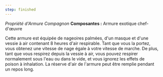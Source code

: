 ```yaml
---
step: finished
---
```

_Propriété d'Armure Compagnon_
__Composantes :__ Armure exotique chef-d'œuvre

Cette armure est équipée de nageoires palmées, d'un masque et d'une vessie à air contenant 8 heures d'air respirable. Tant que vous la portez, vous obtenez une vitesse de nage égale à votre vitesse de marche. De plus, tant que vous respirez depuis la vessie à air, vous pouvez respirer normalement sous l'eau ou dans le vide, et vous ignorez les effets de poison à inhalation. La réserve d'air de l'armure peut être remplie pendant un repos long.